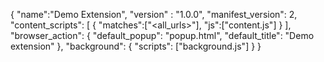 {
    "name":"Demo Extension",
    "version" : "1.0.0",
    "manifest_version": 2,
    "content_scripts": [
        {
            "matches":["<all_urls>"],
            "js":["content.js"]
        }
    ],
    "browser_action": {
        "default_popup": "popup.html",
        "default_title": "Demo extension"
    },
    "background": {
        "scripts": ["background.js"]
    }
}